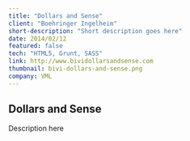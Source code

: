 ```yaml
---
title: "Dollars and Sense"
client: "Boehringer Ingelheim"
short-description: "Short description goes here"
date: 2014/02/12
featured: false
tech: "HTML5, Grunt, SASS"
link: http://www.bividollarsandsense.com
thumbnail: bivi-dollars-and-sense.png
company: VML
---
```


## Dollars and Sense

Description here

